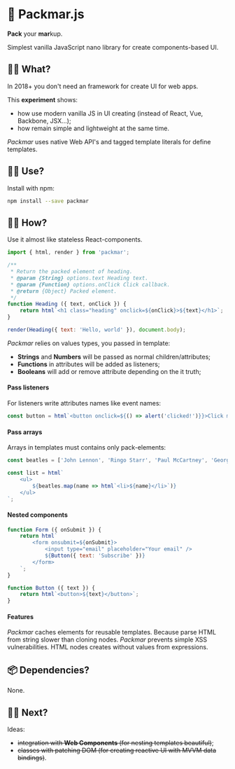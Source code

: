 # 🍦 Packmar.js

**Pack** your **mar**kup.

Simplest vanilla JavaScript nano library for create components-based UI.

## 👋🏾 What?

In 2018+ you don't need an framework for create UI for web apps.

This **experiment** shows:

- how use modern vanilla JS in UI creating (instead of React, Vue, Backbone, JSX...);
- how remain simple and lightweight at the same time.

*Packmar* uses native Web API's and tagged template literals for define templates.

## 🤙🏾 Use?
Install with npm:
```bash
npm install --save packmar
```

## 💪🏾 How?

Use it almost like stateless React-components.

```javascript
import { html, render } from 'packmar';

/**
 * Return the packed element of heading.
 * @param {String} options.text Heading text.
 * @param {Function} options.onClick Click callback.
 * @return {Object} Packed element.
 */
function Heading ({ text, onClick }) {
    return html`<h1 class="heading" onclick=${onClick}>${text}</h1>`;
}

render(Heading({ text: 'Hello, world' }), document.body);
```

*Packmar* relies on values types, you passed in template:

- **Strings** and **Numbers** will be passed as normal children/attributes;
- **Functions** in attributes will be added as listeners;
- **Booleans** will add or remove attribute depending on the it truth;

#### Pass listeners

For listeners write attributes names like event names:

```javascript
const button = html`<button onclick=${() => alert('clicked!')}}>Click me!</button>`;
```

#### Pass arrays

Arrays in templates must contains only pack-elements:

```javascript
const beatles = ['John Lennon', 'Ringo Starr', 'Paul McCartney', 'George Harrison'];

const list = html`
    <ul>
        ${beatles.map(name => html`<li>${name}</li>`)}
    </ul>
`;
```

#### Nested components
```javascript
function Form ({ onSubmit }) {
    return html`
        <form onsubmit=${onSubmit}>
            <input type="email" placeholder="Your email" />
            ${Button({ text: 'Subscribe' })}
        </form>
    `;
}

function Button ({ text }) {
    return html`<button>${text}</button>`;
}
```

#### Features

*Packmar* caches elements for reusable templates.
Because parse HTML from string slower than cloning nodes.
*Packmar* prevents simple XSS vulnerabilities. HTML nodes creates without values from expressions.

## 📦 Dependencies?

None.

## 🤘🏾 Next?

Ideas:

- ~~integration with **Web Components** (for nesting templates beautiful)~~;
- ~~classes with patching DOM (for creating reactive UI with MVVM data bindings)~~.
